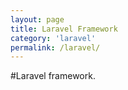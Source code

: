 ```yaml
---
layout: page
title: Laravel Framework
category: 'laravel'
permalink: /laravel/
---
```


#Laravel framework.
